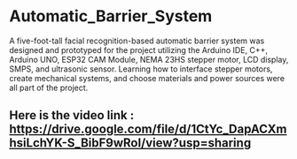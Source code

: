 # Automatic_Barrier_System

A five-foot-tall facial recognition-based automatic barrier system was designed and prototyped for the project utilizing the Arduino IDE, C++, Arduino UNO, ESP32 CAM Module, NEMA 23HS stepper motor, LCD display, SMPS, and ultrasonic sensor. Learning how to interface stepper motors, create mechanical systems, and choose materials and power sources were all part of the project.
## Here is the video link : https://drive.google.com/file/d/1CtYc_DapACXmhsiLchYK-S_BibF9wRoI/view?usp=sharing

